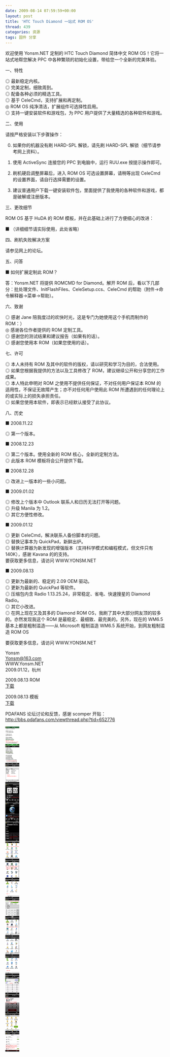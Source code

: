 ```yaml
---
date: 2009-08-14 07:59:59+00:00
layout: post
title: 'HTC Touch Diamond 一站式 ROM OS'
thread: 439
categories: 资源
tags: 固件 分享
---
```


欢迎使用 Yonsm.NET 定制的 HTC Touch Diamond 简体中文 ROM OS！它将一站式地帮您解决 PPC 中各种繁琐的初始化设置，带给您一个全新的完美体验。  
  
  
一、特性  
  
 ◎ 最新稳定内核。  
 ◎ 完美定制，细致周到。  
 ◎ 配备各种必须的精选工具。  
 ◎ 基于 CeleCmd，支持扩展和再定制。  
 ◎ ROM OS 纯净清洁，扩展组件可选择性启用。  
 ◎ 支持一键安装软件和游戏包，为 PPC 用户提供了大量精选的各种软件和游戏。<!-- more -->  
  
  
二、使用  
  
 请按严格安装以下步骤操作：  
  
 0. 如果你的机器没有刷 HARD-SPL 解锁，请先刷 HARD-SPL 解锁（细节请参考网上资料）。  
  
 1. 使用 ActiveSync 连接您的 PPC 到电脑中，运行 RUU.exe 按提示操作即可。  
  
 2. 刷机硬启调整屏幕后，进入 ROM OS 可选设置屏幕，请稍等出现 CeleCmd 的设置界面，请自行选择需要的设置。  
  
 3. 建议普通用户下载一键安装软件包，里面提供了我使用的各种软件和游戏，都是破解或注册版本。  
  
  
三、更改细节  
  
 ROM OS 基于 HuDA 的 ROM 模板，并在此基础上进行了方便细心的改进：  
  
 ■ （详细细节请实际使用，此处省略）  
  
  
四、刷机失败解决方案  
  
 请参见网上的论坛。  
  
  
五、问答  
  
 ■ 如何扩展定制此 ROM？  
  
 答：Yonsm.NET 将提供 ROMCMD for Diamond。解开 ROM 后，看以下几部分：批处理文件、InitFlashFiles、CeleSetup.ccs、CeleCmd 的帮助（附件->命令解释器->菜单->帮助）。  
  
  
六、致谢  
  
 ◎ 感谢 Jane 陪我度过的欢快时光，这是专门为她使用这个手机而制作的 ROM：）  
 ◎ 感谢各位作者提供的 ROM 定制工具。  
 ◎ 感谢您的测试结果和建议报告（如果有的话）。  
 ◎ 感谢您使用本 ROM（如果您使用的话）。  
  
  
七、许可  
  
 ◎ 本人未持有 ROM 及其中的软件的版权，请以研究和学习为目的，合法使用。  
 ◎ 如果您根据我提供的方法以及工具修改了 ROM，建议继续公开和分享您的工作成果。  
 ◎ 本人特此申明对 ROM 之使用不提供任何保证，不对任何用户保证本 ROM 的适用性，不保证无故障产生；亦不对任何用户使用此 ROM 所遭遇到的任何理论上的或实际上的损失承担责任。  
 ◎ 如果您使用本软件，即表示已经默认接受了此协议。  
  
  
八、历史  
  
 ■ 2008.11.22  
  
  ◎ 第一个版本。  
  
 ■ 2008.12.23  
  
  ◎ 第二个版本。使用全新的 ROM 核心，全新的定制方法。  
  ◎ 此版本 ROM 模板将会公开提供下载。  
  
 ■ 2008.12.28  
  
  ◎ 改进上一版本的一些小问题。  
  
 ■ 2009.01.02  
  
  ◎  修改上个版本中 Outlook 联系人和日历无法打开等问题。  
  ◎  升级 Manila 为 1.2。  
  ◎  其它方便性修改。  
  
 ■ 2009.01.12  
  
  ◎  更新 CeleCmd，解决联系人备份脚本的问题。  
  ◎  替换记事本为 QuickPad，新鲜出炉。  
  ◎  替换计算器为新发现的增强版本（支持科学模式和编程模式，但文件只有140K），感谢 Kavana 的的支持。  
要获取更多信息，请访问 WWW.YONSM.NET  
  
  
■ 2009.08.13  
  
  ◎  更新为最新的、稳定的 2.09 OEM 驱动。  
  ◎  更新为最新的 QuickPad 等软件。  
  ◎  压缩包内含 Radio 1.13.25.24，非常稳定、省电、快速搜星的 Diamond Radio。  
  ◎  其它小改进。  
  ◎  在网上现在又及其多的 Diamond ROM OS，我刷了其中大部分网友顶的较多的。亦然发现我这个 ROM 是最稳定、最细致、最完美的。另外，现在的 WM6.5 基本上都是粗制滥造——从 Microsoft 粗制滥造 WM6.5 系统开始，到网友粗制滥造 ROM OS   
  
要获取更多信息，请访问 WWW.YONSM.NET  
  
  
Yonsm  
Yonsm@163.com  
WWW.Yonsm.NET  
2009.01.12，杭州  
  
  
2009.08.13 ROM  
[下载](/assets/Diamond.Yonsm.2009.08.13.rar)  
  
  
2009.08.13 模板  
[下载](/assets/Diamond.Kitchen.Yonsm.2009.08.13.zip)  
  
  
PDAFANS 论坛讨论和反馈，感谢 scomper 开贴：  
http://bbs.pdafans.com/viewthread.php?tid=652776  
  
[![](/assets/Diamond.Yonsm.png)](/assets/Diamond.Yonsm.png)
